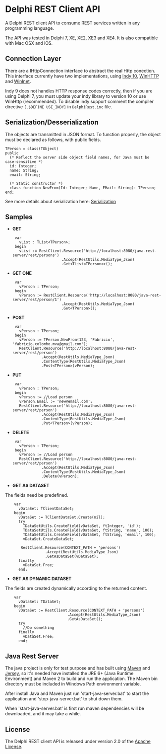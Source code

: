 Delphi REST Client API
======================

A Delphi REST client API to consume REST services written in any programming language.

The API was tested in Delphi 7, XE, XE2, XE3 and XE4. It is also compatible with Mac OSX and iOS.

## Connection Layer

There are a IHttpConnection interface to abstract the real Http conection. This interface currently have two implementations, using  [Indy 10](http://www.indyproject.org/index.en.aspx), [WinHTTP](http://msdn.microsoft.com/en-us/library/windows/desktop/aa382925.aspx) and [WinInet](http://msdn.microsoft.com/en-us/library/windows/desktop/aa383630.aspx).

Indy 9 does not handles HTTP response codes correctly, then if you are using Delphi 7, you must update your indy library to version 10 or use WinHttp (recommended). To disable indy support comment the compiler directive ``{.$DEFINE USE_INDY}`` in ``DelphiRest.inc`` file.

## Serialization/Desserialization

The objects are transmitted in JSON format. To function properly, the object must be declared as follows, with public fields.
     
    TPerson = class(TObject)
    public 
      (* Reflect the server side object field names, for Java must be case-sensitive *)
      id: Integer;
      name: String;
      email: String;

      (* Static constructor *)
      class function NewFrom(Id: Integer; Name, EMail: String): TPerson;
    end;

See more details about serialization here: [Serialization](https://github.com/fabriciocolombo/delphi-rest-client-api/wiki/Serialization)

## Samples

 - **GET**
                
        var
          vList : TList<TPerson>;
        begin
          vList := RestClient.Resource('http://localhost:8080/java-rest-server/rest/persons')
                             .Accept(RestUtils.MediaType_Json)
                             .Get<TList<TPerson>>();

 - **GET ONE**

        var
          vPerson : TPerson;
        begin
          vPerson := RestClient.Resource('http://localhost:8080/java-rest-server/rest/person/1')
		                     .Accept(RestUtils.MediaType_Json)
		                     .Get<TPerson>();

 - **POST**

        var
          vPerson : TPerson;
        begin
          vPerson := TPerson.NewFrom(123, 'Fabricio', 'fabricio.colombo.mva@gmail.com');          
          RestClient.Resource('http://localhost:8080/java-rest-server/rest/person')
                    .Accept(RestUtils.MediaType_Json)
                    .ContentType(RestUtils.MediaType_Json)
                    .Post<TPerson>(vPerson);
		
 - **PUT**

        var
          vPerson : TPerson;
        begin
          vPerson := //Load person
          vPerson.Email := 'new@email.com';
          RestClient.Resource('http://localhost:8080/java-rest-server/rest/person')
                    .Accept(RestUtils.MediaType_Json)
                    .ContentType(RestUtils.MediaType_Json)
                    .Put<TPerson>(vPerson);

 - **DELETE**

        var
          vPerson : TPerson;
        begin
          vPerson := //Load person
          RestClient.Resource('http://localhost:8080/java-rest-server/rest/person')
                    .Accept(RestUtils.MediaType_Json)
                    .ContentType(RestUtils.MediaType_Json)
                    .Delete(vPerson);
			
 - **GET AS DATASET**

  The fields need be predefined.

        var
          vDataSet: TClientDataSet;
        begin
          vDataSet := TClientDataSet.Create(nil);
          try
            TDataSetUtils.CreateField(vDataSet, ftInteger, 'id');
            TDataSetUtils.CreateField(vDataSet, ftString, 'name', 100);
            TDataSetUtils.CreateField(vDataSet, ftString, 'email', 100);
            vDataSet.CreateDataSet;

           RestClient.Resource(CONTEXT_PATH + 'persons')
                      .Accept(RestUtils.MediaType_Json)
                      .GetAsDataSet(vDataSet);
          finally
            vDataSet.Free;
          end;
		
 - **GET AS DYNAMIC DATASET**

  The fields are created dynamically according to the returned content.

        var
          vDataSet: TDataSet;
        begin
          vDataSet := RestClient.Resource(CONTEXT_PATH + 'persons')
                                .Accept(RestUtils.MediaType_Json)
                                .GetAsDataSet();        
          try
            //Do something
          finally
            vDataSet.Free;
          end;
				 
## Java Rest Server
	
The java project is only for test purpose and has built using [Maven](http://maven.apache.org) and [Jersey](http://jersey.java.net), so it's needed have installed the JRE 6+ (Java Runtime Environment) and Maven 2 to build and run the application. The Maven bin directory must be included in Windows Path environment variable.

After install Java and Maven just run 'start-java-server.bat' to start the application and 'stop-java-server.bat' to shut down them.
	
When 'start-java-server.bat' is first run maven dependencies will be downloaded, and it may take a while.

## License
The Delphi REST client API is released under version 2.0 of the [Apache License][].

[Apache License]: http://www.apache.org/licenses/LICENSE-2.0